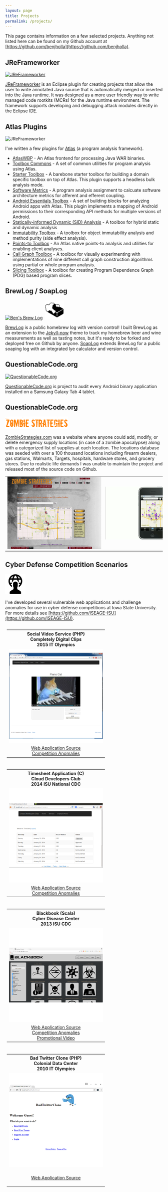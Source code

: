 ```yaml
---
layout: page
title: Projects
permalink: /projects/
---
```


This page contains information on a few selected projects. Anything not listed here can be found on my Github account at [https://github.com/benjholla](https://github.com/benjholla).

## JReFrameworker
<a href="https://jreframeworker.com/"><img src="https://jreframeworker.com/images/JReFrameworker.png" alt="JReFrameworker" width="48" height="55" /></a>

[JReFrameworker](https://jreframeworker.com/) is an Eclipse plugin for creating projects that allow the user to write annotated Java source that is automatically merged or inserted into the Java runtime. It was designed as a more user friendly way to write managed code rootkits (MCRs) for the Java runtime environment. The framework supports developing and debugging attack modules directly in the Eclipse IDE.

## Atlas Plugins
<img src="https://ben-holland.com/AtlasWBP/images/toolbox.png" alt="JReFrameworker" width="55" height="55" />

I've written a few plugins for [Atlas](http://www.ensoftcorp.com/atlas/) (a program analysis framework).

- [AtlasWBP](https://ben-holland.com/AtlasWBP/) - An Atlas frontend for processing Java WAR binaries.
- [Toolbox Commons](https://ensoftcorp.github.io/toolbox-commons/) - A set of common utilities for program analysis using Atlas.
- [Starter Toolbox](https://github.com/EnSoftCorp/Starter-Toolbox) - A barebone starter toolbox for building a domain specific toolbox on top of Atlas. This plugin supports a headless bulk analysis mode.
- [Software Metrics](https://github.com/benjholla/SoftwareMetricsAssignment) - A program analysis assignment to calcuate software architecture metrics for afferent and efferent coupling.
- [Android Essentials Toolbox](https://ensoftcorp.github.io/android-essentials-toolbox/) - A set of building blocks for analyzing Android apps with Atlas. This plugin implements a mapping of Android permissions to their corresponding API methods for multiple versions of Android.
- [Statically-informed Dynamic (SID) Analysis](https://ensoftcorp.github.io/SID/) - A toolbox for hybrid static and dynamic analysis
- [Immutability Toolbox](https://ensoftcorp.github.io/immutability-toolbox/) - A toolbox for object immutability analysis and method purity (side effect analysis).
- [Points-to Toolbox](https://ensoftcorp.github.io/points-to-toolbox/) - An Atlas native points-to analysis and utilities for enabling client analyses.
- [Call Graph Toolbox](https://ensoftcorp.github.io/call-graph-toolbox) - A toolbox for visually experimenting with implementations of nine different call graph construction algorithms using partial or whole program analysis.
- [Slicing Toolbox](https://ensoftcorp.github.io/slicing-toolbox/) - A toolbox for creating Program Dependence Graph (PDG) based program slices.

## BrewLog&nbsp;/&nbsp;SoapLog
<a href="https://ben-holland.com/BrewLog/"><img src="https://raw.githubusercontent.com/benjholla/BrewLog/master/images/logo.png" alt="Ben's Brew Log" width="55" height="55" /></a>&nbsp;&nbsp;<a href="https://ben-holland.com/SoapLog/"><img src="https://raw.githubusercontent.com/benjholla/SoapLog/master/images/logo.png" alt="Ben's Soap Log" width="60" height="60" /></a>

[BrewLog](https://github.com/benjholla/BrewLog) is a public homebrew log with version control!  I built BrewLog as an extension to the [Jekyll-now](https://github.com/barryclark/jekyll-now) theme to track my homebrew beer and wine measurements as well as tasting notes, but it's ready to be forked and deployed free on Github by anyone. [SoapLog](https://github.com/benjholla/SoapLog) extends BrewLog for a public soaping log with an integrated lye calculator and version control.

## QuestionableCode.org
<a href="https://questionablecode.org"><img src="https://raw.githubusercontent.com/questionablecode/questionablecode.github.io/master/images/logo.png" alt="QuestionableCode.org" width="65" height="65" /></a>

[QuestionableCode.org](https://questionablecode.org) is project to audit every Android binary application installed on a Samsung Galaxy Tab 4 tablet.

## QuestionableCode.org
<a href="https://github.com/benjholla/ZombieStrategies"><img src="/images/projects/zombie_strategies/logo.png" alt="ZombieStrategies.com" width="200" /></a>

[ZombieStrategies.com](https://github.com/benjholla/ZombieStrategies) was a website where anyone could add, modify, or delete emergency supply locations (in case of a zombie apocalypse) along with a categorized list of supplies at each location. The locations database was seeded with over a 100 thousand locations including firearm dealers, gas stations, Walmarts, Targets, hospitals, hardware stores, and grocery stores. Due to realistic life demands I was unable to maintain the project and released most of the source code on Github.

<table>
  <tr>
    <td>
		<a href="https://youtu.be/9xb8_muQE10">
    		<img style="max-width:300px" src="/images/projects/zombie_strategies/screenshot-web.png" alt="Zombie Strategies Website"/>
    	</a>
	</td>
	<td>
		<a href="https://youtu.be/6WBGLD_DBsw">
    		<img style="max-width:300px" src="/images/projects/zombie_strategies/screenshot-ios.png" alt="Zobmie Strategies iOS App"/>
    	</a>
	</td>
  </tr>
</table>

## Cyber Defense Competition Scenarios
<a href="https://github.com/ISEAGE-ISU"><img src="/images/cdc.png" alt="Cyber Defense Competition Scenarios" width="65" height="65" /></a>

I've developed several vulnerable web applications and challenge anomalies for use in cyber defense competitions at Iowa State University.  For more details see [https://github.com/ISEAGE-ISU](https://github.com/ISEAGE-ISU).

<center>

<div style="float:left; margin-left:5px; margin-right:5px; margin-bottom:10px;">
<table>
  <tr>
    <th><b>Social&nbsp;Video&nbsp;Service</b>&nbsp;(PHP)<br>Completely&nbsp;Digital&nbsp;Clips<br>2015&nbsp;IT&nbsp;Olympics</th>
  </tr>
  <tr>
    <td>
    	<a href="/images/projects/bad-youtube/homepage.png" data-lightbox="bad-youtube" data-title="Social Video Service">
    		<img style="max-width:300px" src="/images/projects/bad-youtube/thumbnail.png" alt="Social Video Service Screenshot"/>
    	</a>
		<a href="/images/projects/bad-youtube/architecture.png" data-lightbox="bad-youtube" data-title="Social Video Service Architecture"></a>
    </td>
  </tr>
  <tr>
    <td><center><a href="https://github.com/benjholla/CompletelyDigitalClips">Web Application Source</a><br /><a href="https://github.com/benjholla/CompletelyDigitalClips/tree/master/anomalies">Competition Anomalies</a></center></td>
  </tr>
</table>
</div>

<div style="float:left; margin-left:5px; margin-right:5px; margin-bottom:10px;">
<table>
  <tr>
    <th><b>Timesheet&nbsp;Application</b>&nbsp;(C)<br>Cloud&nbsp;Developers&nbsp;Club<br>2014&nbsp;ISU&nbsp;National&nbsp;CDC</th>
  </tr>
  <tr>
    <td>
    	<a href="/images/projects/timesheet/timesheet.png" data-lightbox="timesheet-application" data-title="Timesheet Application">
    		<img style="max-width:300px" src="/images/projects/timesheet/thumbnail.png" alt="Timesheet Application Screenshot"/>
    	</a>
		<a href="/images/projects/timesheet/homepage.png" data-lightbox="timesheet-application" data-title="Web Application Homepage"></a>
		<a href="/images/projects/timesheet/portal.png" data-lightbox="timesheet-application" data-title="Timesheet Application Employee Portal"></a>
		<a href="/images/projects/timesheet/admin.png" data-lightbox="timesheet-application" data-title="Timesheet Application Admin Functions"></a>
    </td>
  </tr>
  <tr>
    <td><center><a href="https://github.com/benjholla/NCDC2014">Web Application Source</a><br /><a href="https://github.com/benjholla/ISU_Spring_2014_NCDC_Anomalies">Competition Anomalies</a></center></td>
  </tr>
</table>
</div>

<div style="float:left; margin-left:5px; margin-right:5px; margin-bottom:10px;">
<table>
  <tr>
    <th><b>Blackbook</b>&nbsp;(Scala)<br>Cyber&nbsp;Disease&nbsp;Center<br>2013&nbsp;ISU&nbsp;CDC</th>
  </tr>
  <tr>
    <td>
		<a href="/images/projects/blackbook/blackbook.png" data-lightbox="blackbook" data-title="Blackbook">
    		<img style="max-width:300px" src="/images/projects/blackbook/thumbnail.png" alt="Blackbook Screenshot"/>
    	</a>
		<a href="/images/projects/blackbook/blackbook_login.png" data-lightbox="blackbook" data-title="Blackbook Login"></a>
		<a href="/images/projects/blackbook/blackbook_users.png" data-lightbox="blackbook" data-title="Blackbook Users"></a>
		<a href="/images/projects/blackbook/blackbook_ledger.png" data-lightbox="blackbook" data-title="Blackbook Ledger"></a>
		<a href="/images/projects/blackbook/anonymouse.png" data-lightbox="blackbook" data-title="Fictional Adversary"></a>
	</td>
  </tr>
  <tr>
    <td><center><a href="https://github.com/benjholla/Blackbook">Web Application Source</a><br /><a href="https://github.com/benjholla/ISU_Fall_2013_CDC_Anomalies">Competition Anomalies</a><br /><a href="https://www.youtube.com/watch?v=YHz0pKAQo64">Promotional Video</a></center></td>
  </tr>
</table>
</div>

<div style="float:left; margin-left:5px; margin-right:5px; margin-bottom:10px;">
<table>
  <tr>
    <th><b>Bad&nbsp;Twitter&nbsp;Clone</b>&nbsp;(PHP)<br>Colonial&nbsp;Data&nbsp;Center<br>2010&nbsp;IT&nbsp;Olympics</th>
  </tr>
  <tr>
    <td>
		<a href="/images/projects/bad-twitter/homepage.png" data-lightbox="bad-twitter-clone" data-title="Bad Twitter Clone">
    		<img style="max-width:300px" src="/images/projects/bad-twitter/thumbnail.png" alt="Bad Twitter Clone"/>
    	</a>
	</td>
  </tr>
  <tr>
    <td><center>&nbsp;<br /><a href="https://github.com/benjholla/BadTwitterClone">Web Application Source</a><br />&nbsp;<br /></center></td>
  </tr>
</table>
</div>

</center>
